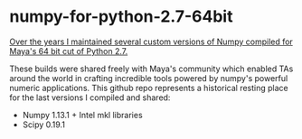 # numpy-for-python-2.7-64bit
[Over the years I maintained several custom versions of Numpy compiled for Maya's 64 bit cut of Python 2.7.](https://forums.autodesk.com/t5/maya-programming/numpy-1-13-1-scipy-0-19-1-for-maya-2018/m-p/7362541/highlight/true#M6395)

These builds were shared freely with Maya's community which enabled TAs around the world in crafting incredible tools powered by numpy's powerful numeric applications. This github repo represents a historical resting place for the last versions I compiled and shared:

- Numpy 1.13.1 + Intel mkl libraries
- Scipy 0.19.1

